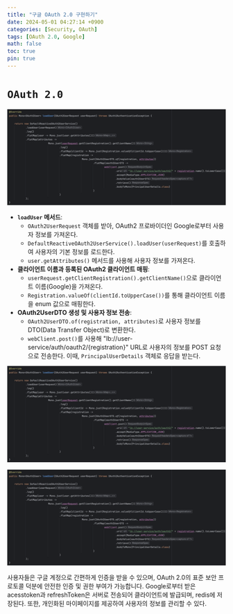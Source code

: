 ```yaml
---
title: "구글 OAuth 2.0 구현하기"
date: 2024-05-01 04:27:14 +0900
categories: [Security, OAuth]
tags: [OAuth 2.0, Google]
math: false
toc: true
pin: true
---
```



# `OAuth 2.0`

![](/assets/img/posts/2024-05-01-1.png)

- **`loadUser` 메서드**:
    - `OAuth2UserRequest` 객체를 받아, OAuth2 프로바이더인 Google로부터 사용자 정보를 가져온다.
    - `DefaultReactiveOAuth2UserService().loadUser(userRequest)`를 호출하여 사용자의 기본 정보를 로드한다.
    - `user.getAttributes()` 메서드를 사용해 사용자 정보를 가져온다.
- **클라이언트 이름과 등록된 OAuth2 클라이언트 매핑**:
    - `userRequest.getClientRegistration().getClientName()`으로 클라이언트 이름(Google)을 가져온다.
    - `Registration.valueOf(clientId.toUpperCase())`를 통해 클라이언트 이름을 enum 값으로 매핑한다.
- **OAuth2UserDTO 생성 및 사용자 정보 전송**:
    - `OAuth2UserDTO.of(registration, attributes)`로 사용자 정보를 DTO(Data Transfer Object)로 변환한다.
    - `webClient.post()`를 사용해 "lb://user-service/auth/oauth2/{registration}" URL로 사용자의 정보를 POST 요청으로 전송한다. 이때, `PrincipalUserDetails` 객체로 응답을 받는다.

![](/assets/img/posts/2024-05-01-1.png)

![](/assets/img/posts/2024-05-01-1.png)

사용자들은 구글 계정으로 간편하게 인증을 받을 수 있으며, OAuth 2.0의 표준 보안 프로토콜 덕분에 안전한 인증 및 권한 부여가 가능합니다. Google로부터 받은 acesstoken과 refreshToken은 서버로 전송되어 클라이언트에 발급되며, redis에 저장된다.
또한, 개인화된 마이페이지를 제공하여 사용자의 정보를 관리할 수 있다.